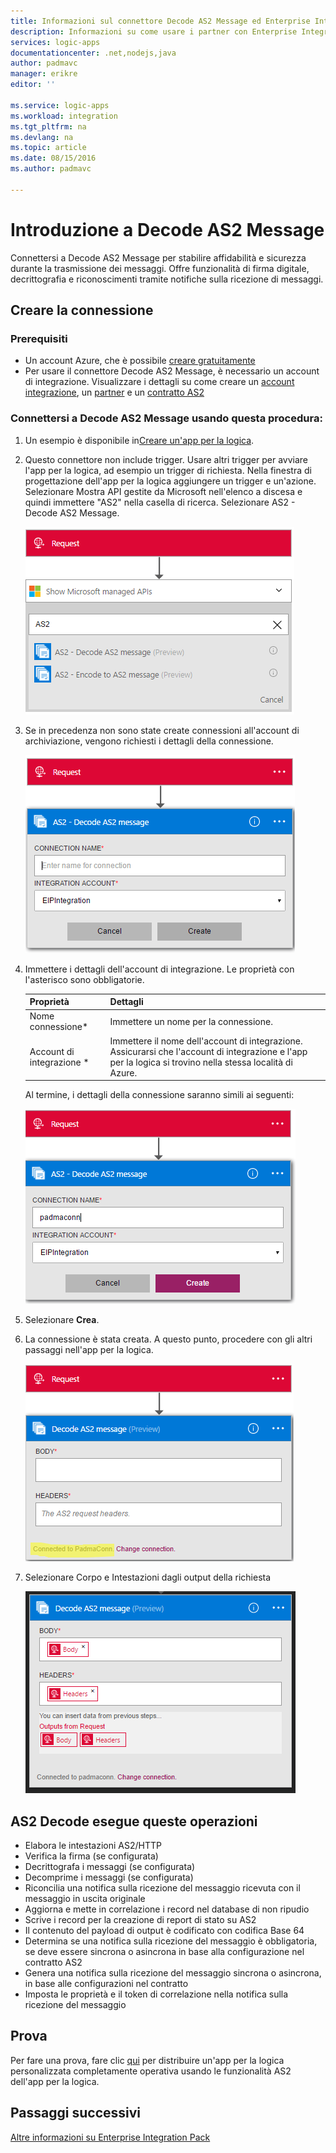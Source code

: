 ```yaml
---
title: Informazioni sul connettore Decode AS2 Message ed Enterprise Integration Pack | Microsoft Docs
description: Informazioni su come usare i partner con Enterprise Integration Pack e le app per la logica
services: logic-apps
documentationcenter: .net,nodejs,java
author: padmavc
manager: erikre
editor: ''

ms.service: logic-apps
ms.workload: integration
ms.tgt_pltfrm: na
ms.devlang: na
ms.topic: article
ms.date: 08/15/2016
ms.author: padmavc

---
```

# Introduzione a Decode AS2 Message
Connettersi a Decode AS2 Message per stabilire affidabilità e sicurezza durante la trasmissione dei messaggi. Offre funzionalità di firma digitale, decrittografia e riconoscimenti tramite notifiche sulla ricezione di messaggi.

## Creare la connessione
### Prerequisiti
* Un account Azure, che è possibile [creare gratuitamente](https://azure.microsoft.com/free)
* Per usare il connettore Decode AS2 Message, è necessario un account di integrazione. Visualizzare i dettagli su come creare un [account integrazione](app-service-logic-enterprise-integration-create-integration-account.md), un [partner](app-service-logic-enterprise-integration-partners.md) e un [contratto AS2](app-service-logic-enterprise-integration-as2.md)

### Connettersi a Decode AS2 Message usando questa procedura:
1. Un esempio è disponibile in[Creare un'app per la logica](app-service-logic-create-a-logic-app.md).
2. Questo connettore non include trigger. Usare altri trigger per avviare l'app per la logica, ad esempio un trigger di richiesta. Nella finestra di progettazione dell'app per la logica aggiungere un trigger e un'azione. Selezionare Mostra API gestite da Microsoft nell'elenco a discesa e quindi immettere "AS2" nella casella di ricerca. Selezionare AS2 - Decode AS2 Message.
   
    ![Ricerca di AS2](./media/app-service-logic-enterprise-integration-AS2connector/as2decodeimage1.png)
3. Se in precedenza non sono state create connessioni all'account di archiviazione, vengono richiesti i dettagli della connessione.
   
    ![Create una connessione di integrazione](./media/app-service-logic-enterprise-integration-AS2connector/as2decodeimage2.png)
4. Immettere i dettagli dell'account di integrazione. Le proprietà con l'asterisco sono obbligatorie.
   
   | Proprietà | Dettagli |
   | --- | --- |
   | Nome connessione* |Immettere un nome per la connessione. |
   | Account di integrazione * |Immettere il nome dell'account di integrazione. Assicurarsi che l'account di integrazione e l'app per la logica si trovino nella stessa località di Azure. |
   
      Al termine, i dettagli della connessione saranno simili ai seguenti:
   
      ![connessione di integrazione](./media/app-service-logic-enterprise-integration-AS2connector/as2decodeimage3.png)
5. Selezionare **Crea**.
6. La connessione è stata creata. A questo punto, procedere con gli altri passaggi nell'app per la logica.
   
    ![connessione di integrazione creata](./media/app-service-logic-enterprise-integration-AS2connector/as2decodeimage4.png)
7. Selezionare Corpo e Intestazioni dagli output della richiesta
   
    ![specificare i campi obbligatori](./media/app-service-logic-enterprise-integration-AS2connector/as2decodeimage5.png)

## AS2 Decode esegue queste operazioni
* Elabora le intestazioni AS2/HTTP
* Verifica la firma (se configurata)
* Decrittografa i messaggi (se configurata)
* Decomprime i messaggi (se configurata)
* Riconcilia una notifica sulla ricezione del messaggio ricevuta con il messaggio in uscita originale
* Aggiorna e mette in correlazione i record nel database di non ripudio
* Scrive i record per la creazione di report di stato su AS2
* Il contenuto del payload di output è codificato con codifica Base 64
* Determina se una notifica sulla ricezione del messaggio è obbligatoria, se deve essere sincrona o asincrona in base alla configurazione nel contratto AS2
* Genera una notifica sulla ricezione del messaggio sincrona o asincrona, in base alle configurazioni nel contratto
* Imposta le proprietà e il token di correlazione nella notifica sulla ricezione del messaggio

## Prova
Per fare una prova, fare clic [qui](https://azure.microsoft.com/documentation/templates/201-logic-app-as2-send-receive/) per distribuire un'app per la logica personalizzata completamente operativa usando le funzionalità AS2 dell'app per la logica.

## Passaggi successivi
[Altre informazioni su Enterprise Integration Pack](app-service-logic-enterprise-integration-overview.md "Informazioni su Enterprise Integration Pack")

<!---HONumber=AcomDC_0914_2016-->